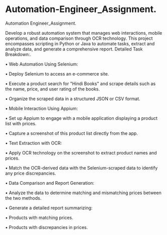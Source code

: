 # Automation-Engineer_Assignment.
Automation Engineer_Assignment.

Develop a robust automation system that manages web interactions,
mobile operations, and data comparison through OCR technology. This project
encompasses scripting in Python or Java to automate tasks, extract and analyze data,
and generate a comprehensive report.
Detailed Task Breakdown:.

• Web Automation Using Selenium:

• Deploy Selenium to access an e-commerce site.

• Execute a product search for &quot;Hindi Books&quot; and scrape details such as
the name, price, and user rating of the books.

• Organize the scraped data in a structured JSON or CSV format.

• Mobile Interaction Using Appium:

• Set up Appium to engage with a mobile application displaying a product
list with prices.

• Capture a screenshot of this product list directly from the app.

• Text Extraction with OCR:

• Apply OCR technology on the screenshot to extract product names and
prices.

• Match the OCR-derived data with the Selenium-scraped data to identify
any price discrepancies.

• Data Comparison and Report Generation:

• Analyze the data to determine matching and mismatching prices between
the two methods.

• Generate a detailed report summarizing:

• Products with matching prices.

• Products with discrepancies in prices.
